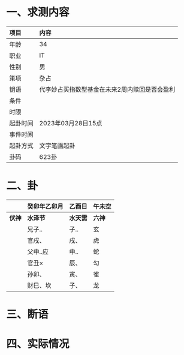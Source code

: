 # 一、求测内容
|项目|内容|
|:-|:-|
|年龄|34|
|职业|IT|
|性别|男|
|策项|杂占|
|钥语|代李妙占买指数型基金在未来2周内赎回是否会盈利|
|条件||
|时限||
|起卦时间|2023年03月28日15点|
|事件时间||
|起卦方式|文字笔画起卦|
|卦码|623卦|

# 二、卦
||癸卯年乙卯月|乙酉日|午未空|
|:-|:-|:-|:-|
|**伏神**|**水泽节**|**水天需**|**六神**|
||兄子..|子..|玄|
||官戌、|戌、|虎|
||父申..应|申..|蛇|
||官丑×|辰、|勾|
||孙卯、|寅、|雀|
||财巳、坎|子、|龙|


# 三、断语

# 四、实际情况